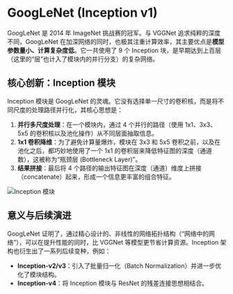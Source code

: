 # GoogLeNet (Inception v1)

GoogLeNet 是 2014 年 ImageNet 挑战赛的冠军。与 VGGNet 追求纯粹的深度不同，GoogLeNet 在加深网络的同时，也极其注重计算效率，其主要优点是**模型参数量小、计算复杂度低**。它一共使用了 9 个 Inception 块，是早期达到上百层（这里的“层”也计入了模块内的并行分支）的复杂网络。

## 核心创新：Inception 模块

Inception 模块是 GoogLeNet 的灵魂。它没有选择单一尺寸的卷积核，而是将不同尺度的处理路径并行化，其核心思想是：
1.  **并行多尺度处理**：在一个模块内，通过 4 个并行的路径（使用 1x1、3x3、5x5 的卷积核以及池化操作）从不同层面抽取信息。
2.  **1x1 卷积降维**：为了避免计算量爆炸，模块在 3x3 和 5x5 卷积之前，以及在池化之后，都巧妙地使用了一个 1x1 的卷积层来降低特征图的深度（通道数），这被称为“瓶颈层 (Bottleneck Layer)”。
3.  **结果拼接**：最后将 4 个路径的输出特征图在深度（通道）维度上拼接（concatenate）起来，形成一个信息更丰富的组合特征。

![Inception 模块](https://zh-v2.d2l.ai/_images/inception-full.svg)

## 意义与后续演进

GoogLeNet 证明了，通过精心设计的、非线性的网络拓扑结构（“网络中的网络”），可以在提升性能的同时，比 VGGNet 等模型更节省计算资源。Inception 架构也衍生出了一系列后续变种，例如：

-   **Inception-v2/v3**：引入了批量归一化（Batch Normalization）并进一步优化了模块结构。
-   **Inception-v4**：将 Inception 模块与 ResNet 的残差连接思想相结合。
